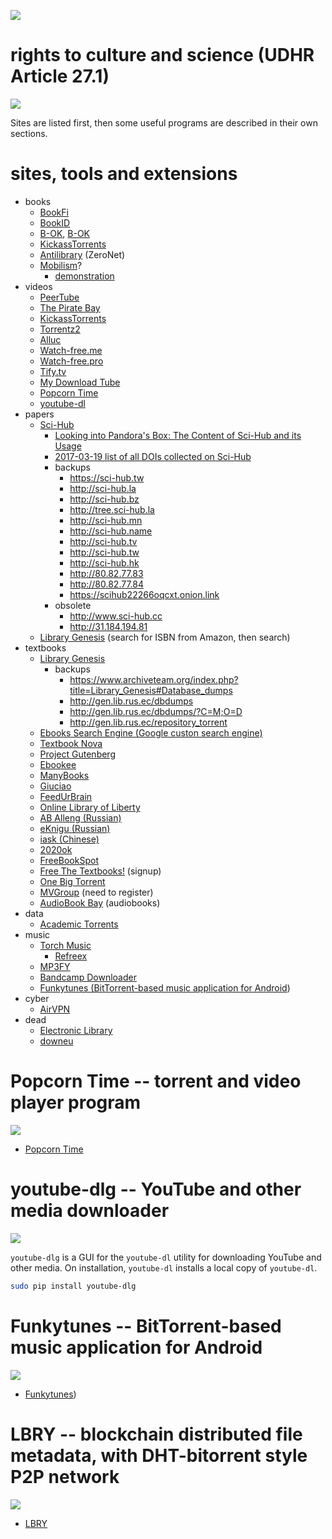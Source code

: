 [![](media/project_dark_home.png)](documentation.md)

# rights to culture and science (UDHR Article 27.1)

![](media/pirate-key.png)

Sites are listed first, then some useful programs are described in their own sections.

# sites, tools and extensions

- books
    - [BookFi](http://en.bookfi.net)
    - [BookID](http://en.booklid.org)
    - [B-OK](http://b-ok.org), [B-OK](https://b-ok.cc)
    - [KickassTorrents](https://kickass.unblocked.lol)
    - [Antilibrary](http://127.0.0.1:43110/Antilibrary.bit) (ZeroNet)
    - [Mobilism](https://mobilism.org/app)?
        - [demonstration](https://gfycat.com/vibrantunequaledgharial)
- videos
    - [PeerTube](https://peertube2.cpy.re)
    - [The Pirate Bay](https://piratebay.website)
    - [KickassTorrents](https://kickass.unblocked.lol)
    - [Torrentz2](https://torrentz2.eu)
    - [Alluc](http://www.alluc.ee)
    - [Watch-free.me](http://watch-free.me)
    - [Watch-free.pro](http://watch-free.pro)
    - [Tify.tv](http://yify.bz)
    - [My Download Tube](http://www.mydownloadtube.com)
    - [Popcorn Time](https://popcorntime.sh)
    - [youtube-dl](https://github.com/rg3/youtube-dl)
- papers
    - [Sci-Hub](https://sci-hub.tw/)
        - [Looking into Pandora's Box: The Content of Sci-Hub and its Usage](https://f1000research.com/articles/6-541/v1)
        - [2017-03-19 list of all DOIs collected on Sci-Hub](https://twitter.com/Sci_Hub/status/843546352219017218)
        - backups
            - <https://sci-hub.tw>
            - <http://sci-hub.la>
            - <http://sci-hub.bz>
            - <http://tree.sci-hub.la>
            - <http://sci-hub.mn>
            - <http://sci-hub.name>
            - <http://sci-hub.tv>
            - <http://sci-hub.tw>
            - <http://sci-hub.hk>
            - <http://80.82.77.83>
            - <http://80.82.77.84>
            - <https://scihub22266oqcxt.onion.link>
        - obsolete
            - <http://www.sci-hub.cc>
            - <http://31.184.194.81>
    - [Library Genesis](http://gen.lib.rus.ec) (search for ISBN from Amazon, then search)
- textbooks
    - [Library Genesis](http://gen.lib.rus.ec)
        - backups
            - <https://www.archiveteam.org/index.php?title=Library_Genesis#Database_dumps>
            - <http://gen.lib.rus.ec/dbdumps>
            - <http://gen.lib.rus.ec/dbdumps/?C=M;O=D>
            - <http://gen.lib.rus.ec/repository_torrent>
    - [Ebooks Search Engine (Google custon search engine)](http://www.google.com/cse/home?cx=000661023013169144559:a1-kkiboeco)
    - [Textbook Nova](http://textbooknova.com)
    - [Project Gutenberg](http://www.gutenberg.org)
    - [Ebookee](http://ebookee.org)
    - [ManyBooks](http://www.manybooks.net)
    - [Giuciao](http://www.giuciao.com)
    - [FeedUrBrain](http://www.feedurbrain.com)
    - [Online Library of Liberty](http://oll.libertyfund.org/index.php?option=com_content&task=view&id=380)
    - [AB Alleng (Russian)](http://www.alleng.ru)
    - [eKnigu (Russian)](http://www.eknigu.com)
    - [iask (Chinese)](http://ishare.iask.sina.com.cn)
    - [2020ok](http://2020ok.com)
    - [FreeBookSpot](http://www.freebookspot.es/Default.aspx)
    - [Free The Textbooks!](http://www.freeetextbooks.com) (signup)
    - [One Big Torrent](http://onebigtorrent.org)
    - [MVGroup](http://forums.mvgroup.org) (need to register)
    - [AudioBook Bay](http://theaudiobookbay.com) (audiobooks)
- data
    - [Academic Torrents](http://academictorrents.com)
- music
    - [Torch Music](https://music.torchbrowser.com/trending)
        - [Refreex](https://github.com/refreex/refreex-desktop)
    - [MP3FY](https://www.mp3fy.com/music)
    - [Bandcamp Downloader](https://chrome.google.com/webstore/detail/bandcamp-downloader/nmoobgpmablfmgchfjnhkbloaobiogeh/related?hl=en)
    - [Funkytunes (BitTorrent-based music application for Android](https://github.com/funkyg/funkytunes))
- cyber
    - [AirVPN](https://github.com/wdbm/resources_AirVPN)
- dead
    - [Electronic Library](http://en.bookfi.org)
    - [downeu](http://www.downeu.me/ebook)

# Popcorn Time -- torrent and video player program

![](media/Popcorn_Time.png)

- [Popcorn Time](https://popcorntime.sh)

# youtube-dlg -- YouTube and other media downloader

![](media/YouTube-DLG.png)

`youtube-dlg` is a GUI for the `youtube-dl` utility for downloading YouTube and other media. On installation, `youtube-dl` installs a local copy of `youtube-dl`.

```Bash
sudo pip install youtube-dlg
```

# Funkytunes -- BitTorrent-based music application for Android

![](media/Funkytunes.png)

- [Funkytunes](https://github.com/funkyg/funkytunes))

# LBRY -- blockchain distributed file metadata, with DHT-bitorrent style P2P network

![](media/LBRY.png)

- [LBRY](LBRY.io)
